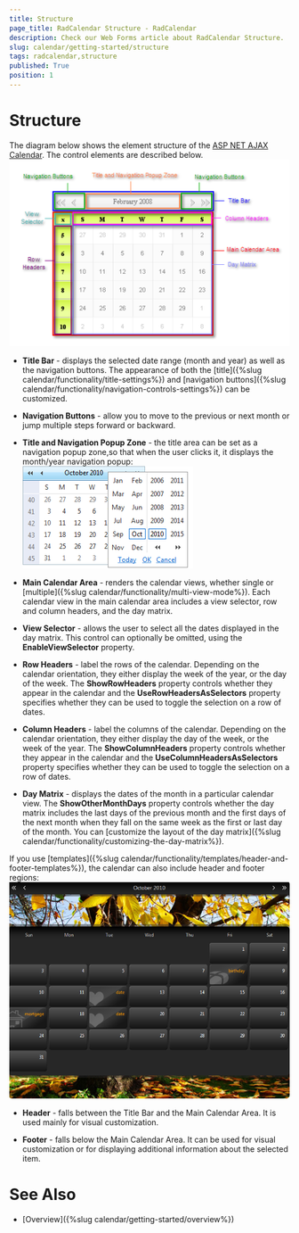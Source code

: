 ```yaml
---
title: Structure
page_title: RadCalendar Structure - RadCalendar
description: Check our Web Forms article about RadCalendar Structure.
slug: calendar/getting-started/structure
tags: radcalendar,structure
published: True
position: 1
---
```


# Structure



The diagram below shows the element structure of the [ASP NET AJAX Calendar](https://www.telerik.com/products/aspnet-ajax/calendar.aspx). The control elements are described below.
![RadCalendar structure](images/RadcalendarStructure.png)

* **Title Bar** - displays the selected date range (month and year) as well as the navigation buttons. The appearance of both the [title]({%slug calendar/functionality/title-settings%}) and [navigation buttons]({%slug calendar/functionality/navigation-controls-settings%}) can be customized.

* **Navigation Buttons** - allow you to move to the previous or next month or jump multiple steps forward or backward.

* **Title and Navigation Popup Zone** - the title area can be set as a navigation popup zone,so that when the user clicks it, it displays the month/year navigation popup:
![Overview of RadCalendar structure](images/calendar_overviewstructure_002.png)

* **Main Calendar Area** - renders the calendar views, whether single or [multiple]({%slug calendar/functionality/multi-view-mode%}). Each calendar view in the main calendar area includes a view selector, row and column headers, and the day matrix.

* **View Selector** - allows the user to select all the dates displayed in the day matrix. This control can optionally be omitted, using the **EnableViewSelector** property.

* **Row Headers** - label the rows of the calendar. Depending on the calendar orientation, they either display the week of the year, or the day of the week. The **ShowRowHeaders** property controls whether they appear in the calendar and the **UseRowHeadersAsSelectors** property specifies whether they can be used to toggle the selection on a row of dates.

* **Column Headers** - label the columns of the calendar. Depending on the calendar orientation, they either display the day of the week, or the week of the year. The **ShowColumnHeaders** property controls whether they appear in the calendar and the **UseColumnHeadersAsSelectors** property specifies whether they can be used to toggle the selection on a row of dates.

* **Day Matrix** - displays the dates of the month in a particular calendar view. The **ShowOtherMonthDays** property controls whether the day matrix includes the last days of the previous month and the first days of the next month when they fall on the same week as the first or last day of the month. You can [customize the layout of the day matrix]({%slug calendar/functionality/customizing-the-day-matrix%}).

If you use [templates]({%slug calendar/functionality/templates/header-and-footer-templates%}), the calendar can also include header and footer regions:
![Customized RadCalendar](images/calendar_overviewstructure_003.png)

* **Header** - falls between the Title Bar and the Main Calendar Аrea. It is used mainly for visual customization.

* **Footer** - falls below the Main Calendar Area. It can be used for visual customization or for displaying additional information about the selected item.

# See Also


 * [Overview]({%slug calendar/getting-started/overview%})
